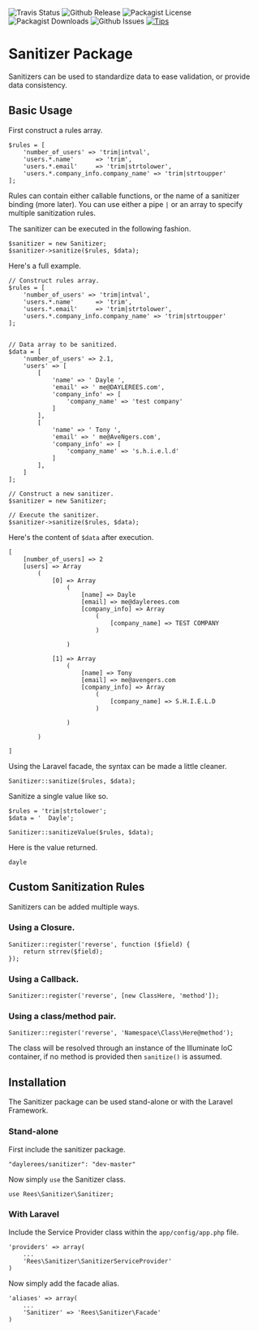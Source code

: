 ![Travis Status](http://img.shields.io/travis/daylerees/sanitizer.svg?style=flat-square)
![Github Release](http://img.shields.io/github/release/daylerees/sanitizer.svg?style=flat-square)
![Packagist License](http://img.shields.io/packagist/l/daylerees/sanitizer.svg?style=flat-square)
![Packagist Downloads](http://img.shields.io/packagist/dt/daylerees/sanitizer.svg?style=flat-square)
![Github Issues](http://img.shields.io/github/issues/daylerees/sanitizer.svg?style=flat-square)
[![Tips](http://img.shields.io/gratipay/daylerees.svg?style=flat-square)](https://gratipay.com/daylerees)

# Sanitizer Package

Sanitizers can be used to standardize data to ease validation, or provide data consistency.

## Basic Usage

First construct a rules array.

    $rules = [
        'number_of_users' => 'trim|intval',
        'users.*.name'      => 'trim',
        'users.*.email'     => 'trim|strtolower',
        'users.*.company_info.company_name' => 'trim|strtoupper'
    ];


Rules can contain either callable functions, or the name of a sanitizer binding (more later). You can use either a pipe `|` or an array to specify multiple sanitization rules.

The sanitizer can be executed in the following fashion.

    $sanitizer = new Sanitizer;
    $sanitizer->sanitize($rules, $data);

Here's a full example.

    // Construct rules array.
    $rules = [
        'number_of_users' => 'trim|intval',
        'users.*.name'      => 'trim',
        'users.*.email'     => 'trim|strtolower',
        'users.*.company_info.company_name' => 'trim|strtoupper'
    ];


    // Data array to be sanitized.
    $data = [
        'number_of_users' => 2.1,
        'users' => [
            [
                'name' => ' Dayle ',
                'email' => ' me@DAYLEREES.com',
                'company_info' => [
                    'company_name' => 'test company'
                ]
            ],
            [
                'name' => ' Tony ',
                'email' => ' me@AveNgers.com',
                'company_info' => [
                    'company_name' => 's.h.i.e.l.d'
                ]
            ],
        ]
    ];

    // Construct a new sanitizer.
    $sanitizer = new Sanitizer;

    // Execute the sanitizer.
    $sanitizer->sanitize($rules, $data);

Here's the content of `$data` after execution.
```
[
    [number_of_users] => 2
    [users] => Array
        (
            [0] => Array
                (
                    [name] => Dayle
                    [email] => me@daylerees.com
                    [company_info] => Array
                        (
                            [company_name] => TEST COMPANY
                        )

                )

            [1] => Array
                (
                    [name] => Tony
                    [email] => me@avengers.com
                    [company_info] => Array
                        (
                            [company_name] => S.H.I.E.L.D
                        )

                )

        )

]
```
Using the Laravel facade, the syntax can be made a little cleaner.

    Sanitizer::sanitize($rules, $data);
    
Sanitize a single value like so. 

    $rules = 'trim|strtolower';
    $data = '  Dayle';
    
    Sanitizer::sanitizeValue($rules, $data);

Here is the value returned.

    dayle

## Custom Sanitization Rules

Sanitizers can be added multiple ways.

### Using a Closure.

    Sanitizer::register('reverse', function ($field) {
        return strrev($field);
    });

### Using a Callback.

    Sanitizer::register('reverse', [new ClassHere, 'method']);

### Using a class/method pair.

    Sanitizer::register('reverse', 'Namespace\Class\Here@method');

The class will be resolved through an instance of the Illuminate IoC container, if no method is provided then `sanitize()` is assumed.

## Installation

The Sanitizer package can be used stand-alone or with the Laravel Framework.

### Stand-alone

First include the sanitizer package.

    "daylerees/sanitizer": "dev-master"

Now simply `use` the Sanitizer class.

    use Rees\Sanitizer\Sanitizer;


### With Laravel

Include the Service Provider class within the `app/config/app.php` file.

    'providers' => array(
        ...
        'Rees\Sanitizer\SanitizerServiceProvider'
    )

Now simply add the facade alias.

    'aliases' => array(
        ...
        'Sanitizer' => 'Rees\Sanitizer\Facade'
    )
